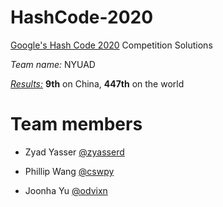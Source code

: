 # HashCode-2020
[Google's Hash Code 2020](https://codingcompetitions.withgoogle.com/hashcode/) Competition Solutions

*Team name:* NYUAD

[*Results:*](https://codingcompetitions.withgoogle.com/hashcode/archive/2020) **9th** on China, **447th** on the world

# Team members
- Zyad Yasser [@zyasserd](https://github.com/zyasserd)

- Phillip Wang [@cswpy](https://github.com/cswpy)

- Joonha Yu [@odvixn](https://github.com/odvixn)
